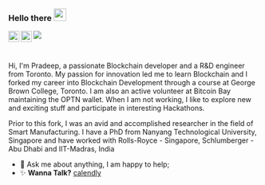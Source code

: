 ### Hello there <img src="https://media.giphy.com/media/hvRJCLFzcasrR4ia7z/giphy.gif" width="25px">
<a href="https://twitter.com/PradeepNTU">
  <img align="left" alt="Pradeep Kumar | Twitter" width="22px" src="https://raw.githubusercontent.com/peterthehan/peterthehan/master/assets/twitter.svg" />
</a>
<a href="https://www.linkedin.com/in/pradeepkprakasam/">
  <img align="left" alt="Pradeep's LinkedIN" width="22px" src="https://raw.githubusercontent.com/peterthehan/peterthehan/master/assets/linkedin.svg" />
</a>


![](https://visitor-badge.glitch.me/badge?page_id=pradeepp88.pradeepp88)

<br />

Hi, I'm Pradeep, a passionate Blockchain developer and a R&D engineer from Toronto. My passion for innovation led me to learn Blockchain and I forked my career into Blockchain Development through a course at George Brown College, Toronto. I am also an active volunteer at Bitcoin Bay maintaining the OPTN wallet. When I am not working, I like to explore new and exciting stuff and participate in interesting Hackathons.

Prior to this fork, I was an avid and accomplished researcher in the field of Smart Manufacturing. I have a PhD from Nanyang Technological University, Singapore and have worked with Rolls-Royce - Singapore, Schlumberger - Abu Dhabi and IIT-Madras, India
  
- 💬 Ask me about anything, I am happy to help;
- ✨ **Wanna Talk?** [calendly](https://calendly.com/pradeepkprakasam)
